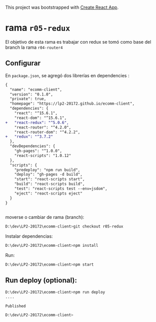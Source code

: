 This project was bootstrapped with [Create React App](https://github.com/facebookincubator/create-react-app).

# rama `r05-redux`
El objetivo de esta rama es trabajar con redux
se tomó como base del branch la rama `r04-router4`

## Configurar

En `package.json`, se agregó dos librerías en dependencies :

```diff
{
  "name": "ecomm-client",
  "version": "0.1.0",
  "private": true,
  "homepage": "https://lp2-20172.github.io/ecomm-client",
  "dependencies": {
    "react": "^15.6.1",
    "react-dom": "^15.6.1",
+   "react-redux": "^5.0.6",
    "react-router": "^4.2.0",
    "react-router-dom": "^4.2.2",
+   "redux": "^3.7.2"
  },
  "devDependencies": {
    "gh-pages": "^1.0.0",
    "react-scripts": "1.0.12"
  },
  "scripts": {
    "predeploy": "npm run build",
    "deploy": "gh-pages -d build",
    "start": "react-scripts start",
    "build": "react-scripts build",
    "test": "react-scripts test --env=jsdom",
    "eject": "react-scripts eject"
  }
}
   
```


moverse o cambiar de rama (branch):
```sh
D:\dev\LP2-20172\ecomm-client>git checkout r05-redux

```


Instalar dependencias:
```sh
D:\dev\LP2-20172\ecomm-client>npm install

```


Run:
```sh
D:\dev\LP2-20172\ecomm-client>npm start

```

## Run deploy (optional):

```sh
D:\dev\LP2-20172\ecomm-client>npm run deploy
....

Published

D:\dev\LP2-20172\ecomm-client>


```




